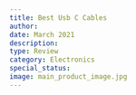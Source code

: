 ```yaml
---
title: Best Usb C Cables
author: 
date: March 2021
description: 
type: Review
category: Electronics
special_status: 
image: main_product_image.jpg
---
```

